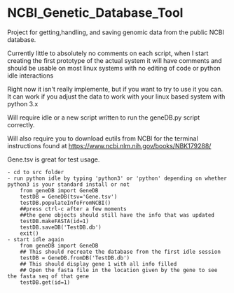 # NCBI_Genetic_Database_Tool
Project for getting,handling, and saving genomic data from the public NCBI database.

Currently little to absolutely no comments on each script, when I start creating the first prototype of the actual system it will have comments and should be usable on most linux systems with no editing of code or python idle interactions

Right now it isn't really implemente, but if you want to try to use it you can. It can work if you adjust the data to work with your linux based system with python 3.x

Will require idle or a new script written to run the geneDB.py script correctly.

Will also require you to download eutils from NCBI for the terminal instructions found at https://www.ncbi.nlm.nih.gov/books/NBK179288/

Gene.tsv is great for test usage.

    - cd to src folder 
	- run python idle by typing 'python3' or 'python' depending on whether python3 is your standard install or not
		from geneDB import GeneDB
		testDB = GeneDB(tsv='Gene.tsv')
		testDB.populateInfoFromNCBI()
		##press ctrl-c after a few moments
		##the gene objects should still have the info that was updated
		testDB.makeFASTA(id=1)
		testDB.saveDB('TestDB.db')
		exit()
	- start idle again
		from geneDB import GeneDB
		## This should recreate the database from the first idle session
		testDB = GeneDB.fromDB('TestDB.db')
		## This should display gene 1 with all info filled
		## Open the fasta file in the location given by the gene to see the fasta seq of that gene
		testDB.get(id=1)
		
		
	
		
